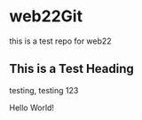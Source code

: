 # web22Git
this is a test repo for web22

## This is a Test Heading 

testing, testing 123

Hello World! 